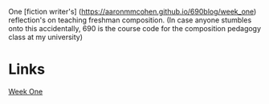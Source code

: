 One [fiction writer's] (https://aaronmmcohen.github.io/690blog/week_one) reflection's on teaching freshman composition. (In case anyone stumbles onto this accidentally, 690 is the course code for the composition pedagogy class at my university)

Links
===== 

[Week One](https://aaronmmcohen.github.io/690blog/week_one)
